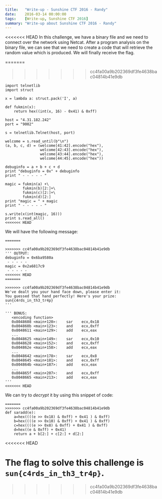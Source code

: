```yaml
---
title:   "Write-up - Sunshine CTF 2016 - Randy"
date:    2016-03-14 00:00:00
tags:    [Write-up, Sunshine CTF 2016]
summary: "Write-up about Sunshine CTF 2016 - Randy"
---
```


<<<<<<< HEAD
In this challenge, we have a binary file and we need to connect over the network using Netcat. After a program analysis on the binary file, we can see that we need to create a code that will retrieve the random value which is produced. We will finally receive the flag.

=======
>>>>>>> cc4fa00a9b202369df3fe4638bac04814b41e9db
```
import telnetlib
import struct

x = lambda a: struct.pack('I', a)

def fukmin(x):
    return hex((int(x, 16) - 0x41) & 0xff)

host = "4.31.182.242"
port = "9002"

s = telnetlib.Telnet(host, port)

welcome = s.read_until(b"\n")
(a, b, c, d) = (welcome[41:42].encode("hex"),
                welcome[42:43].encode("hex"),
                welcome[43:44].encode("hex"),
                welcome[44:45].encode("hex"))

debuginfo = a + b + c + d
print "debuginfo = 0x" + debuginfo
print " - - - - - "

magic = fukmin(a) +\
        fukmin(b)[2:]+\
        fukmin(c)[2:]+\
        fukmin(d)[2:]
print "magic = " + magic
print " - - - - - "

s.write(x(int(magic, 16)))
print s.read_all()
<<<<<<< HEAD
```

We will have the following message:

```
=======

>>>>>>> cc4fa00a9b202369df3fe4638bac04814b41e9db
''' OUTPUT:
debuginfo = 0x6ba9580a
 - - - - - 
magic = 0x2a6817c9
 - - - - - 
<<<<<<< HEAD
=======

>>>>>>> cc4fa00a9b202369df3fe4638bac04814b41e9db
We've dealt you your hand face down, please enter it:
You guessed that hand perfectly! Here's your prize: sun{c4rds_in_th3_tr4p}
'''

''' BONUS:
   <encoding function>
   0x8048608 <main+120>:    sar    ecx,0x18
   0x804860b <main+123>:    and    ecx,0xff
   0x8048611 <main+129>:    add    ecx,eax
   ...
   0x8048625 <main+149>:    sar    ecx,0x10
   0x8048628 <main+152>:    and    ecx,0xff
   0x804862e <main+158>:    add    ecx,eax
   ...
   0x8048642 <main+178>:    sar    ecx,0x8
   0x8048645 <main+181>:    and    ecx,0xff
   0x804864b <main+187>:    add    ecx,eax
   ...
   0x804865f <main+207>:    and    ecx,0xff
   0x8048665 <main+213>:    add    ecx,eax
'''
<<<<<<< HEAD
```

We can try to _decrypt_ it by using this snippet of code:

```
=======
>>>>>>> cc4fa00a9b202369df3fe4638bac04814b41e9db
def saradd(e):
    a=hex((((e >> 0x18) & 0xff) + 0x41 ) & 0xff)
    b=hex((((e >> 0x10) & 0xff) + 0x41 ) & 0xff)
    c=hex((((e >> 0x8) & 0xff) + 0x41 ) & 0xff)
    d=hex((e & 0xff) + 0x41)
    return a + b[2:] + c[2:] + d[2:]
```
<<<<<<< HEAD

The flag to solve this challenge is `sun{c4rds_in_th3_tr4p}`.
=======
>>>>>>> cc4fa00a9b202369df3fe4638bac04814b41e9db
